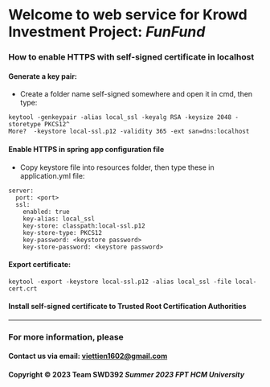 # Welcome to web service for Krowd Investment Project: ***FunFund***

### How to enable HTTPS with self-signed certificate in localhost
#### Generate a key pair:
- Create a folder name self-signed somewhere and open it in cmd, then type:
```
keytool -genkeypair -alias local_ssl -keyalg RSA -keysize 2048 -storetype PKCS12^
More?  -keystore local-ssl.p12 -validity 365 -ext san=dns:localhost
```

#### Enable HTTPS in spring app configuration file
- Copy keystore file into resources folder, then type these in application.yml file:
```
server:
  port: <port>
  ssl:
    enabled: true
    key-alias: local_ssl
    key-store: classpath:local-ssl.p12
    key-store-type: PKCS12
    key-password: <keystore password>
    key-store-password: <keystore password>
```
#### Export certificate:
```
keytool -export -keystore local-ssl.p12 -alias local_ssl -file local-cert.crt
```

#### Install self-signed certificate to Trusted Root Certification Authorities

---
### For more information, please
#### Contact us via email: viettien1602@gmail.com

#### Copyright &#169; 2023 Team SWD392 *Summer 2023 FPT HCM University*